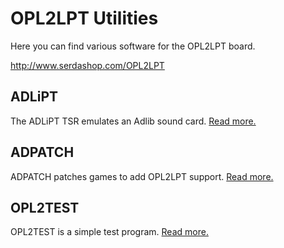 # OPL2LPT Utilities

Here you can find various software for the OPL2LPT board.

http://www.serdashop.com/OPL2LPT

## ADLiPT

The ADLiPT TSR emulates an Adlib sound card.
[Read more.](adlipt/)

## ADPATCH

ADPATCH patches games to add OPL2LPT support.
[Read more.](adpatch/)

## OPL2TEST

OPL2TEST is a simple test program.
[Read more.](opl2test/)



